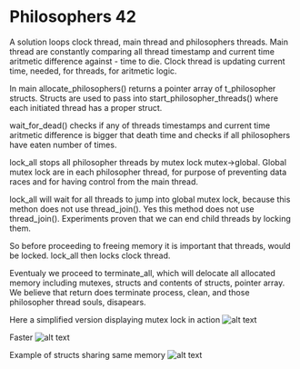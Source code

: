 # Philosophers 42

A solution loops clock thread, main thread and philosophers threads. Main thread are constantly comparing all thread timestamp and current time aritmetic difference against - time to die.
Clock thread is updating current time, needed, for threads, for aritmetic logic. 

In main allocate_philosophers() returns a pointer array of t_philosopher structs.  Structs are used to pass into start_philosopher_threads() where each initiated thread has a proper struct.

wait_for_dead() checks if any of threads timestamps and current time aritmetic difference is bigger that death time and checks if all philosophers have eaten number of times.

lock_all stops all philosopher threads by mutex lock mutex->global. Global mutex lock are in each philosopher thread, for purpose of preventing data races and for having control from the main thread.

lock_all will wait for all threads to jump into global mutex lock, because this methon does not use thread_join(). Yes this method does not use thread_join(). Experiments proven that we can end child threads by locking them.

So before proceeding to freeing memory it is important that threads, would be locked.
lock_all then locks clock thread.

Eventualy we proceed to terminate_all, which will delocate all allocated memory including mutexes, structs and contents of structs, pointer array.
We believe that return does terminate process, clean, and those philosopher thread souls, disapears.

Here a simplified version displaying mutex lock in action
![alt text](https://drive.google.com/uc?export=view&id=1v9BvocnlpaMWtbdD679kMtw3AB6mSgbj)

Faster
![alt text](https://drive.google.com/uc?export=view&id=1V_Jc8A015CjqWHXLNShgUq5yTK6N8I5Z)

Example of structs sharing same memory
![alt text](https://drive.google.com/uc?export=view&id=1Wmjgiu3wpJVxAUxFjIJAUZnoo2xlnevI)
